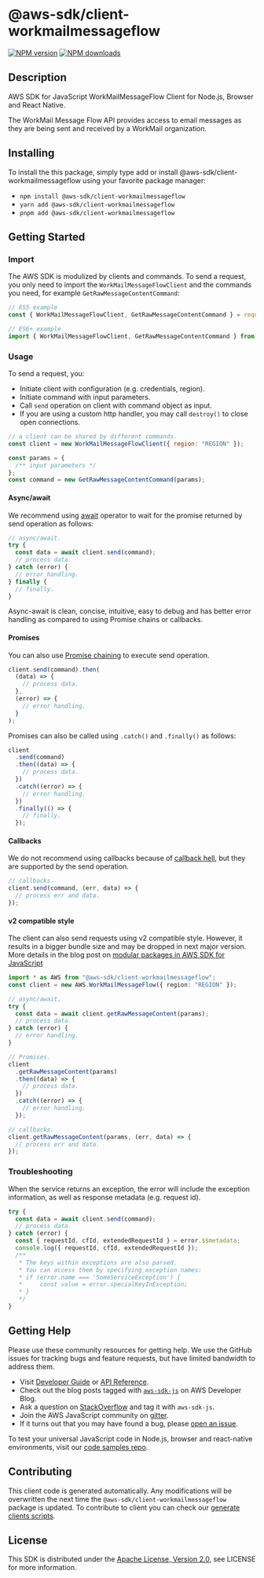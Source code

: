 <!-- generated file, do not edit directly -->

# @aws-sdk/client-workmailmessageflow

[![NPM version](https://img.shields.io/npm/v/@aws-sdk/client-workmailmessageflow/latest.svg)](https://www.npmjs.com/package/@aws-sdk/client-workmailmessageflow)
[![NPM downloads](https://img.shields.io/npm/dm/@aws-sdk/client-workmailmessageflow.svg)](https://www.npmjs.com/package/@aws-sdk/client-workmailmessageflow)

## Description

AWS SDK for JavaScript WorkMailMessageFlow Client for Node.js, Browser and React Native.

<p>The WorkMail Message Flow API provides access to email messages as they are
being
sent and received by
a
WorkMail organization.</p>

## Installing

To install the this package, simply type add or install @aws-sdk/client-workmailmessageflow
using your favorite package manager:

- `npm install @aws-sdk/client-workmailmessageflow`
- `yarn add @aws-sdk/client-workmailmessageflow`
- `pnpm add @aws-sdk/client-workmailmessageflow`

## Getting Started

### Import

The AWS SDK is modulized by clients and commands.
To send a request, you only need to import the `WorkMailMessageFlowClient` and
the commands you need, for example `GetRawMessageContentCommand`:

```js
// ES5 example
const { WorkMailMessageFlowClient, GetRawMessageContentCommand } = require("@aws-sdk/client-workmailmessageflow");
```

```ts
// ES6+ example
import { WorkMailMessageFlowClient, GetRawMessageContentCommand } from "@aws-sdk/client-workmailmessageflow";
```

### Usage

To send a request, you:

- Initiate client with configuration (e.g. credentials, region).
- Initiate command with input parameters.
- Call `send` operation on client with command object as input.
- If you are using a custom http handler, you may call `destroy()` to close open connections.

```js
// a client can be shared by different commands.
const client = new WorkMailMessageFlowClient({ region: "REGION" });

const params = {
  /** input parameters */
};
const command = new GetRawMessageContentCommand(params);
```

#### Async/await

We recommend using [await](https://developer.mozilla.org/en-US/docs/Web/JavaScript/Reference/Operators/await)
operator to wait for the promise returned by send operation as follows:

```js
// async/await.
try {
  const data = await client.send(command);
  // process data.
} catch (error) {
  // error handling.
} finally {
  // finally.
}
```

Async-await is clean, concise, intuitive, easy to debug and has better error handling
as compared to using Promise chains or callbacks.

#### Promises

You can also use [Promise chaining](https://developer.mozilla.org/en-US/docs/Web/JavaScript/Guide/Using_promises#chaining)
to execute send operation.

```js
client.send(command).then(
  (data) => {
    // process data.
  },
  (error) => {
    // error handling.
  }
);
```

Promises can also be called using `.catch()` and `.finally()` as follows:

```js
client
  .send(command)
  .then((data) => {
    // process data.
  })
  .catch((error) => {
    // error handling.
  })
  .finally(() => {
    // finally.
  });
```

#### Callbacks

We do not recommend using callbacks because of [callback hell](http://callbackhell.com/),
but they are supported by the send operation.

```js
// callbacks.
client.send(command, (err, data) => {
  // process err and data.
});
```

#### v2 compatible style

The client can also send requests using v2 compatible style.
However, it results in a bigger bundle size and may be dropped in next major version. More details in the blog post
on [modular packages in AWS SDK for JavaScript](https://aws.amazon.com/blogs/developer/modular-packages-in-aws-sdk-for-javascript/)

```ts
import * as AWS from "@aws-sdk/client-workmailmessageflow";
const client = new AWS.WorkMailMessageFlow({ region: "REGION" });

// async/await.
try {
  const data = await client.getRawMessageContent(params);
  // process data.
} catch (error) {
  // error handling.
}

// Promises.
client
  .getRawMessageContent(params)
  .then((data) => {
    // process data.
  })
  .catch((error) => {
    // error handling.
  });

// callbacks.
client.getRawMessageContent(params, (err, data) => {
  // process err and data.
});
```

### Troubleshooting

When the service returns an exception, the error will include the exception information,
as well as response metadata (e.g. request id).

```js
try {
  const data = await client.send(command);
  // process data.
} catch (error) {
  const { requestId, cfId, extendedRequestId } = error.$$metadata;
  console.log({ requestId, cfId, extendedRequestId });
  /**
   * The keys within exceptions are also parsed.
   * You can access them by specifying exception names:
   * if (error.name === 'SomeServiceException') {
   *     const value = error.specialKeyInException;
   * }
   */
}
```

## Getting Help

Please use these community resources for getting help.
We use the GitHub issues for tracking bugs and feature requests, but have limited bandwidth to address them.

- Visit [Developer Guide](https://docs.aws.amazon.com/sdk-for-javascript/v3/developer-guide/welcome.html)
  or [API Reference](https://docs.aws.amazon.com/AWSJavaScriptSDK/v3/latest/index.html).
- Check out the blog posts tagged with [`aws-sdk-js`](https://aws.amazon.com/blogs/developer/tag/aws-sdk-js/)
  on AWS Developer Blog.
- Ask a question on [StackOverflow](https://stackoverflow.com/questions/tagged/aws-sdk-js) and tag it with `aws-sdk-js`.
- Join the AWS JavaScript community on [gitter](https://gitter.im/aws/aws-sdk-js-v3).
- If it turns out that you may have found a bug, please [open an issue](https://github.com/aws/aws-sdk-js-v3/issues/new/choose).

To test your universal JavaScript code in Node.js, browser and react-native environments,
visit our [code samples repo](https://github.com/aws-samples/aws-sdk-js-tests).

## Contributing

This client code is generated automatically. Any modifications will be overwritten the next time the `@aws-sdk/client-workmailmessageflow` package is updated.
To contribute to client you can check our [generate clients scripts](https://github.com/aws/aws-sdk-js-v3/tree/main/scripts/generate-clients).

## License

This SDK is distributed under the
[Apache License, Version 2.0](http://www.apache.org/licenses/LICENSE-2.0),
see LICENSE for more information.
